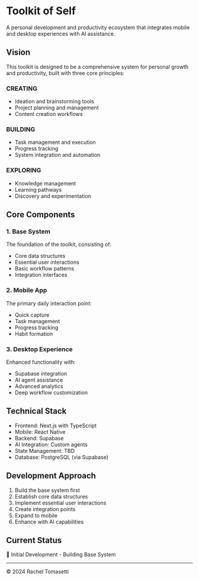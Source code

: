 # Toolkit of Self

A personal development and productivity ecosystem that integrates mobile and desktop experiences with AI assistance.

## Vision

This toolkit is designed to be a comprehensive system for personal growth and productivity, built with three core principles:

### CREATING
- Ideation and brainstorming tools
- Project planning and management
- Content creation workflows

### BUILDING
- Task management and execution
- Progress tracking
- System integration and automation

### EXPLORING
- Knowledge management
- Learning pathways
- Discovery and experimentation

## Core Components

### 1. Base System
The foundation of the toolkit, consisting of:
- Core data structures
- Essential user interactions
- Basic workflow patterns
- Integration interfaces

### 2. Mobile App
The primary daily interaction point:
- Quick capture
- Task management
- Progress tracking
- Habit formation

### 3. Desktop Experience
Enhanced functionality with:
- Supabase integration
- AI agent assistance
- Advanced analytics
- Deep workflow customization

## Technical Stack

- Frontend: Next.js with TypeScript
- Mobile: React Native
- Backend: Supabase
- AI Integration: Custom agents
- State Management: TBD
- Database: PostgreSQL (via Supabase)

## Development Approach

1. Build the base system first
2. Establish core data structures
3. Implement essential user interactions
4. Create integration points
5. Expand to mobile
6. Enhance with AI capabilities

## Current Status

🚧 Initial Development - Building Base System

---

© 2024 Rachel Tomasetti